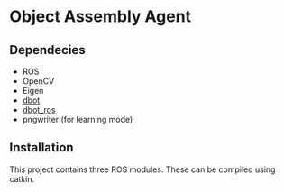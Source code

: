 # Object Assembly Agent

## Dependecies
 * ROS
 * OpenCV
 * Eigen
 * [dbot](https://github.com/jackhadfield/dbot)
 * [dbot_ros](https://github.com/jackhadfield/dbot_ros)
 * pngwriter (for learning mode)

## Installation

This project contains three ROS modules. These can be compiled using catkin.
